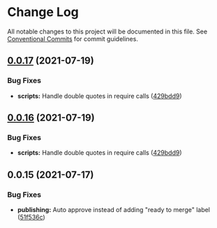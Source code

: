 # Change Log

All notable changes to this project will be documented in this file.
See [Conventional Commits](https://conventionalcommits.org) for commit guidelines.

## [0.0.17](https://github.com/spinnaker/deck/compare/@spinnaker/scripts@0.0.15...@spinnaker/scripts@0.0.17) (2021-07-19)


### Bug Fixes

* **scripts:** Handle double quotes in require calls ([429bdd9](https://github.com/spinnaker/deck/commit/429bdd9e4d7e12d52044e9a62016feb00e4db719))





## [0.0.16](https://github.com/spinnaker/deck/compare/@spinnaker/scripts@0.0.15...@spinnaker/scripts@0.0.16) (2021-07-19)


### Bug Fixes

* **scripts:** Handle double quotes in require calls ([429bdd9](https://github.com/spinnaker/deck/commit/429bdd9e4d7e12d52044e9a62016feb00e4db719))





## 0.0.15 (2021-07-17)


### Bug Fixes

* **publishing:** Auto approve instead of adding "ready to merge" label ([51f536c](https://github.com/spinnaker/deck/commit/51f536c275e77854d8f173aeec86412ffbd66b6d))
